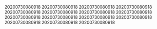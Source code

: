 20200730080918
20200730080918
20200730080918
20200730080918
20200730080918
20200730080918
20200730080918
20200730080918
20200730080918
20200730080918
20200730080918
20200730080918
20200730080918
20200730080918
20200730080918
